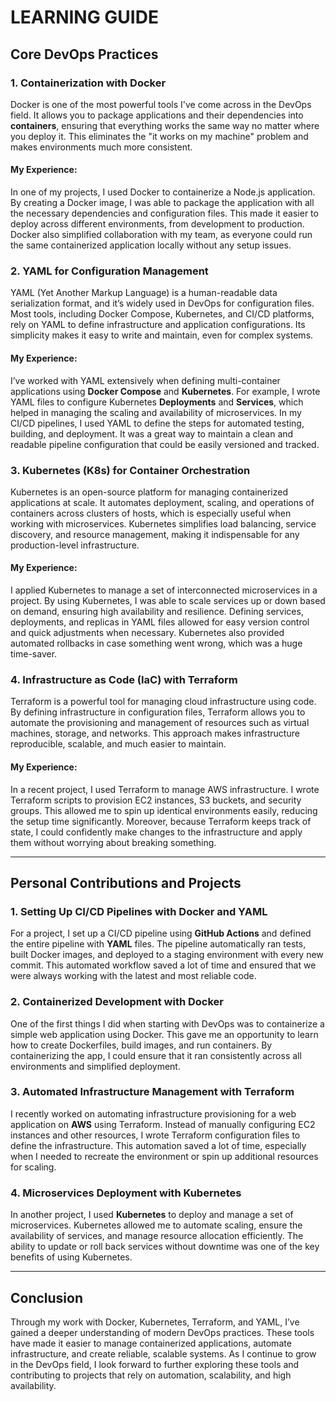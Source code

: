 # LEARNING GUIDE

## Core DevOps Practices

### 1. Containerization with Docker
Docker is one of the most powerful tools I've come across in the DevOps field. It allows you to package applications and their dependencies into **containers**, ensuring that everything works the same way no matter where you deploy it. This eliminates the "it works on my machine" problem and makes environments much more consistent.

#### My Experience:
In one of my projects, I used Docker to containerize a Node.js application. By creating a Docker image, I was able to package the application with all the necessary dependencies and configuration files. This made it easier to deploy across different environments, from development to production. Docker also simplified collaboration with my team, as everyone could run the same containerized application locally without any setup issues.

### 2. YAML for Configuration Management
YAML (Yet Another Markup Language) is a human-readable data serialization format, and it’s widely used in DevOps for configuration files. Most tools, including Docker Compose, Kubernetes, and CI/CD platforms, rely on YAML to define infrastructure and application configurations. Its simplicity makes it easy to write and maintain, even for complex systems.

#### My Experience:
I’ve worked with YAML extensively when defining multi-container applications using **Docker Compose** and **Kubernetes**. For example, I wrote YAML files to configure Kubernetes **Deployments** and **Services**, which helped in managing the scaling and availability of microservices. In my CI/CD pipelines, I used YAML to define the steps for automated testing, building, and deployment. It was a great way to maintain a clean and readable pipeline configuration that could be easily versioned and tracked.

### 3. Kubernetes (K8s) for Container Orchestration
Kubernetes is an open-source platform for managing containerized applications at scale. It automates deployment, scaling, and operations of containers across clusters of hosts, which is especially useful when working with microservices. Kubernetes simplifies load balancing, service discovery, and resource management, making it indispensable for any production-level infrastructure.

#### My Experience:
I applied Kubernetes to manage a set of interconnected microservices in a project. By using Kubernetes, I was able to scale services up or down based on demand, ensuring high availability and resilience. Defining services, deployments, and replicas in YAML files allowed for easy version control and quick adjustments when necessary. Kubernetes also provided automated rollbacks in case something went wrong, which was a huge time-saver.

### 4. Infrastructure as Code (IaC) with Terraform
Terraform is a powerful tool for managing cloud infrastructure using code. By defining infrastructure in configuration files, Terraform allows you to automate the provisioning and management of resources such as virtual machines, storage, and networks. This approach makes infrastructure reproducible, scalable, and much easier to maintain.

#### My Experience:
In a recent project, I used Terraform to manage AWS infrastructure. I wrote Terraform scripts to provision EC2 instances, S3 buckets, and security groups. This allowed me to spin up identical environments easily, reducing the setup time significantly. Moreover, because Terraform keeps track of state, I could confidently make changes to the infrastructure and apply them without worrying about breaking something.

---

## Personal Contributions and Projects

### 1. Setting Up CI/CD Pipelines with Docker and YAML
For a project, I set up a CI/CD pipeline using **GitHub Actions** and defined the entire pipeline with **YAML** files. The pipeline automatically ran tests, built Docker images, and deployed to a staging environment with every new commit. This automated workflow saved a lot of time and ensured that we were always working with the latest and most reliable code.

### 2. Containerized Development with Docker
One of the first things I did when starting with DevOps was to containerize a simple web application using Docker. This gave me an opportunity to learn how to create Dockerfiles, build images, and run containers. By containerizing the app, I could ensure that it ran consistently across all environments and simplified deployment.

### 3. Automated Infrastructure Management with Terraform
I recently worked on automating infrastructure provisioning for a web application on **AWS** using Terraform. Instead of manually configuring EC2 instances and other resources, I wrote Terraform configuration files to define the infrastructure. This automation saved a lot of time, especially when I needed to recreate the environment or spin up additional resources for scaling.

### 4. Microservices Deployment with Kubernetes
In another project, I used **Kubernetes** to deploy and manage a set of microservices. Kubernetes allowed me to automate scaling, ensure the availability of services, and manage resource allocation efficiently. The ability to update or roll back services without downtime was one of the key benefits of using Kubernetes.

---

## Conclusion

Through my work with Docker, Kubernetes, Terraform, and YAML, I’ve gained a deeper understanding of modern DevOps practices. These tools have made it easier to manage containerized applications, automate infrastructure, and create reliable, scalable systems. As I continue to grow in the DevOps field, I look forward to further exploring these tools and contributing to projects that rely on automation, scalability, and high availability.
